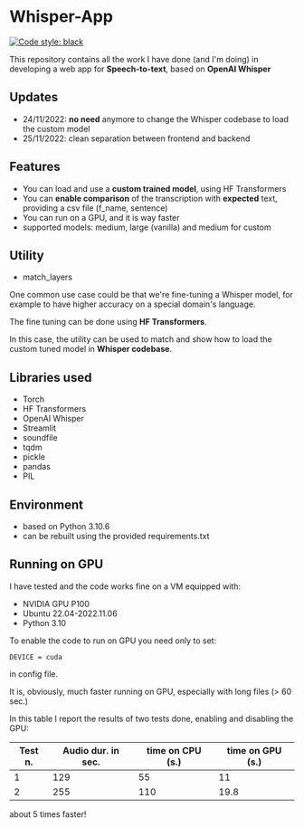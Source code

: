 # Whisper-App
[![Code style: black](https://img.shields.io/badge/code%20style-black-000000.svg)](https://github.com/psf/black)

This repository contains all the work I have done (and I'm doing) in developing a web app for **Speech-to-text**, based on **OpenAI Whisper**

## Updates
* 24/11/2022: **no need** anymore to change the Whisper codebase to load the custom model
* 25/11/2022: clean separation between frontend and backend

## Features
* You can load and use a **custom trained model**, using HF Transformers
* You can **enable comparison** of the transcription with **expected** text, providing a csv file (f_name, sentence)
* You can run on a GPU, and it is way faster
* supported models: medium, large (vanilla) and medium for custom

## Utility
* match_layers

One common use case could be that we're fine-tuning a Whisper model, for example to have higher accuracy on a special domain's language.

The fine tuning can be done using **HF Transformers**. 

In this case, the utility can be used to match and show how to load the custom tuned model in **Whisper codebase**.

## Libraries used
* Torch
* HF Transformers
* OpenAI Whisper
* Streamlit
* soundfile
* tqdm
* pickle
* pandas
* PIL

## Environment
* based on Python 3.10.6
* can be rebuilt using the provided requirements.txt

## Running on GPU
I have tested and the code works fine on a VM equipped with:
* NVIDIA GPU P100
* Ubuntu 22.04-2022.11.06
* Python 3.10

To enable the code to run on GPU you need only to set:
```
DEVICE = cuda 
```
in config file.

It is, obviously, much faster running on GPU, especially with long files (> 60 sec.)

In this table I report the results of two tests done, enabling and disabling the GPU:

| Test n. | Audio dur. in sec. | time on CPU (s.) | time on GPU (s.) |
| ------- | ------------- | ------------- | ------------- |
|       1 | 129 | 55  |   11 |
|       2 | 255 | 110 | 19.8 |

about 5 times faster!





